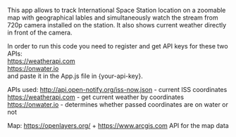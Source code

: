 This app allows to track International Space Station location on a zoomable map with geographical lables and simultaneously watch the stream from 720p camera installed on the station. It also shows current weather directly in front of the camera.



In order to run this code you need to register and get API keys for these two APIs:
<br />https://weatherapi.com
<br />https://onwater.io
<br />and paste it in the App.js file in {your-api-key}.

APIs used: 
http://api.open-notify.org/iss-now.json - current ISS coordinates
<br />https://weatherapi.com - get current weather by coordinates 
<br />https://onwater.io - determines whether passed coordinates are on water or not

Map:
https://openlayers.org/ + https://www.arcgis.com API for the map data
